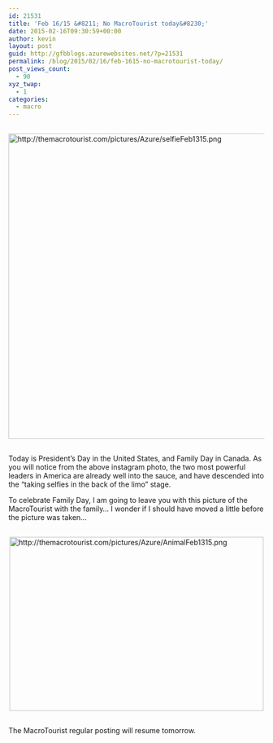 ```yaml
---
id: 21531
title: 'Feb 16/15 &#8211; No MacroTourist today&#8230;'
date: 2015-02-16T09:30:59+00:00
author: kevin
layout: post
guid: http://gfbblogs.azurewebsites.net/?p=21531
permalink: /blog/2015/02/16/feb-1615-no-macrotourist-today/
post_views_count:
  - 90
xyz_twap:
  - 1
categories:
  - macro
---
```


  <img src="http://themacrotourist.com/pictures/Azure/selfieFeb1315.png" style="margin:30px auto;display:block;" alt="http://themacrotourist.com/pictures/Azure/selfieFeb1315.png" width="600" height="600">

Today is President&#8217;s Day in the United States, and Family Day in Canada. As you will notice from the above instagram photo, the two most powerful leaders in America are already well into the sauce, and have descended into the &#8220;taking selfies in the back of the limo&#8221; stage. 

To celebrate Family Day, I am going to leave you with this picture of the MacroTourist with the family&#8230; I wonder if I should have moved a little before the picture was taken&#8230;


  <img src="http://themacrotourist.com/pictures/Azure/AnimalFeb1315.png" style="margin:30px auto;display:block;" alt="http://themacrotourist.com/pictures/Azure/AnimalFeb1315.png" width="500" height="342">

The MacroTourist regular posting will resume tomorrow.